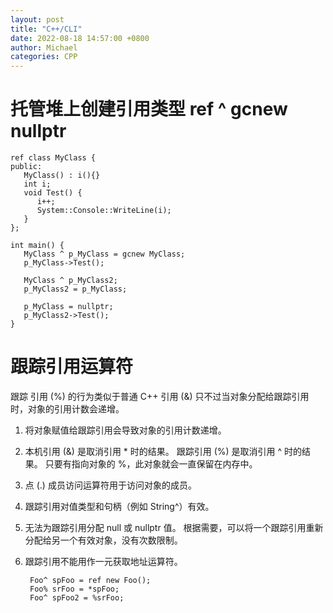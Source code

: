 ```yaml
---
layout: post
title: "C++/CLI"
date: 2022-08-18 14:57:00 +0800
author: Michael
categories: CPP
---
```


# 托管堆上创建引用类型 ref ^ gcnew nullptr

	ref class MyClass {
	public:
	   MyClass() : i(){}
	   int i;
	   void Test() {
	      i++;
	      System::Console::WriteLine(i);
	   }
	};

	int main() {
	   MyClass ^ p_MyClass = gcnew MyClass;
	   p_MyClass->Test();
	
	   MyClass ^ p_MyClass2;
	   p_MyClass2 = p_MyClass;
	
	   p_MyClass = nullptr;
	   p_MyClass2->Test();
	}

# 跟踪引用运算符
跟踪 引用 (%) 的行为类似于普通 C++ 引用 (&) 只不过当对象分配给跟踪引用时，对象的引用计数会递增。

1. 将对象赋值给跟踪引用会导致对象的引用计数递增。
1. 本机引用 (&) 是取消引用 * 时的结果。 跟踪引用 (%) 是取消引用 ^ 时的结果。 只要有指向对象的 %，此对象就会一直保留在内存中。
1. 点 (.) 成员访问运算符用于访问对象的成员。
1. 跟踪引用对值类型和句柄（例如 String^）有效。
1. 无法为跟踪引用分配 null 或 nullptr 值。 根据需要，可以将一个跟踪引用重新分配给另一个有效对象，没有次数限制。
1. 跟踪引用不能用作一元获取地址运算符。

		Foo^ spFoo = ref new Foo();
		Foo% srFoo = *spFoo;
		Foo^ spFoo2 = %srFoo;